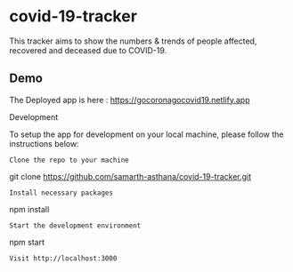 # covid-19-tracker
This tracker aims to show the numbers & trends of people affected, recovered and deceased due to COVID-19.
## Demo
The Deployed app is here : https://gocoronagocovid19.netlify.app


Development

To setup the app for development on your local machine, please follow the instructions below:

    Clone the repo to your machine

git clone https://github.com/samarth-asthana/covid-19-tracker.git

    Install necessary packages

npm install

    Start the development environment

npm start

    Visit http://localhost:3000
